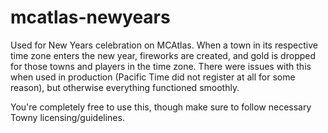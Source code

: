 # mcatlas-newyears

Used for New Years celebration on MCAtlas. When a town in its respective time zone enters the new year, fireworks are created, and gold is dropped for those towns and players in the time zone. There were issues with this when used in production (Pacific Time did not register at all for some reason), but otherwise everything functioned smoothly.

You're completely free to use this, though make sure to follow necessary Towny licensing/guidelines.